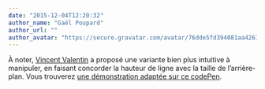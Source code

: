 ```yaml
---
date: "2015-12-04T12:20:32"
author_name: "Gaël Poupard"
author_url: ""
author_avatar: "https://secure.gravatar.com/avatar/76dde5fd394081aa4261802372fe2e33?s=48&d=mm&r=g"
---
```

À noter, [Vincent Valentin](http://vincent-valentin.name/) a proposé une variante bien plus intuitive à manipuler, en faisant concorder la hauteur de ligne avec la taille de l’arrière-plan. Vous trouverez [une démonstration adaptée sur ce codePen](http://codepen.io/ffoodd/pen/xZxOXL).